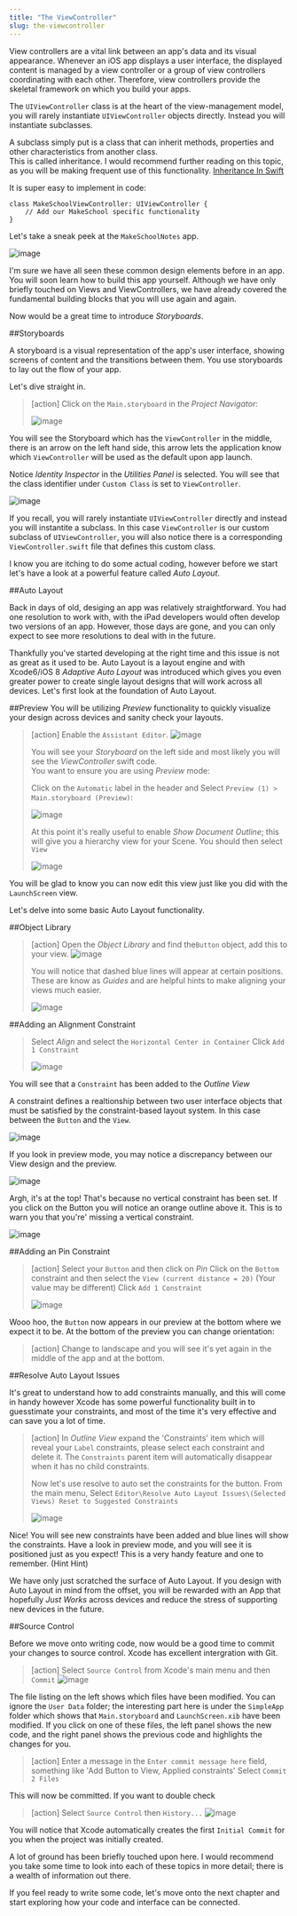 ```yaml
---
title: "The ViewController"
slug: the-viewcontroller
---     
```


View controllers are a vital link between an app's data and its visual appearance. Whenever an iOS app displays a user interface, the displayed content is managed by a view controller or a group of view controllers coordinating with each other. Therefore, view controllers provide the skeletal framework on which you build your apps.

The `UIViewController` class is at the heart of the view-management model, you will rarely instantiate `UIViewController` objects directly. Instead you will instantiate subclasses.

A subclass simply put is a class that can inherit methods, properties and other characteristics from another class.  
This is called inheritance. I would recommend further reading on this topic, as you will be making frequent use of this functionality. [Inheritance In Swift](https://developer.apple.com/library/ios/documentation/Swift/Conceptual/Swift_Programming_Language/Inheritance.html)

It is super easy to implement in code:

	class MakeSchoolViewController: UIViewController {
		// Add our MakeSchool specific functionality
	}

Let's take a sneak peek at the `MakeSchoolNotes` app.

![image](makeschool_notes_preview.png)

I'm sure we have all seen these common design elements before in an app. You will soon learn how to build this app yourself. 
Although we have only briefly touched on Views and ViewControllers, we have already covered the fundamental building blocks that you will use again and again.

Now would be a great time to introduce *Storyboards*.

##Storyboards
 
A storyboard is a visual representation of the app's user interface, showing screens of content and the transitions between them. You use storyboards to lay out the flow of your app.

Let's dive straight in. 

> [action]
> Click on the `Main.storyboard` in the *Project Navigator*:
>
> ![image](storyboard_1.png)

You will see the Storyboard which has the `ViewController` in the middle, there is an arrow on the left hand side, this arrow lets the application know which `ViewController` will be used as the default 
upon app launch.

Notice *Identity Inspector* in the *Utilities Panel* is selected. You will see that the class identifier under `Custom Class` is set to `ViewController`.

![image](identity_inspector.png)

If you recall, you will rarely instantiate `UIViewController` directly and instead you will instantite a subclass. In this case `ViewController` is our custom subclass of `UIViewController`, you will also
notice there is a corresponding `ViewController.swift` file that defines this custom class.

I know you are itching to do some actual coding, however before we start let's have a look at a powerful feature called *Auto Layout*.

##Auto Layout

Back in days of old, desiging an app was relatively straightforward.  You had one resolution to work with, with the iPad developers would often develop two versions of an app. However, those days 
are gone, and you can only expect to see more resolutions to deal with in the future.

Thankfully you've started developing at the right time and this issue is not as great as it used to be. Auto Layout is a layout engine and with Xcode6/iOS 8 *Adaptive Auto Layout* 
was introduced which gives you even greater power to create single layout designs that will work across all devices.  Let's first look at the foundation of Auto Layout.

##Preview
You will be utilizing *Preview* functionality to quickly visualize your design across devices and sanity check your layouts.

> [action]
> Enable the `Assistant Editor`.
> ![image](assistant_editor.png)
>
> You will see your *Storyboard* on the left side and most likely you will see the *ViewController* swift code.  
> You want to ensure you are using *Preview* mode: 
>
> Click on the `Automatic` label in the header and Select `Preview (1) > Main.storyboard (Preview)`:
>
> ![image](assistant_select_preview.png)
>
> At this point it's really useful to enable *Show Document Outline*; this will give you a hierarchy view for your Scene. You should then select `View`
>
> ![image](storyboard_outline_preview.png)

You will be glad to know you can now edit this view just like you did with the `LaunchScreen` view.

Let's delve into some basic Auto Layout functionality.

##Object Library

> [action]
> Open the *Object Library* and find the`Button` object, add this to your view.
> ![image](object_library.png)
>
> You will notice that dashed blue lines will appear at certain positions. These are know as *Guides* and are helpful hints to make aligning your views much easier.
> 
> ![image](view_guidelines.png)

##Adding an Alignment Constraint

> Select *Align* and select the `Horizontal Center in Container`
> Click `Add 1 Constraint`
>
> ![image](constraint_align.png)
 
You will see that a `Constraint` has been added to the *Outline View*
  
A constraint defines a realtionship between two user interface objects that must be satisfied by the constraint-based
layout system.  In this case between the `Button` and the `View`.
 
![image](outline_constraint.png)

If you look in preview mode, you may notice a discrepancy between our View design and the preview.

![image](preview_wrong.png)

Argh, it's at the top! That's because no vertical constraint has been set.  If you click on the Button you will notice an orange outline above it. This is to warn you that you're' missing a vertical constraint.

![image](constraint_warning.png)

##Adding an Pin Constraint

> [action]
> Select your `Button` and then click on *Pin*
> Click on the `Bottom` constraint and then select the `View (current distance = 20)` (Your value may be different)
> Click `Add 1 Constraint`
>
> ![image](constraint_pin.png)

Wooo hoo, the `Button` now appears in our preview at the bottom where we expect it to be. At the bottom of the preview you can change orientation: 

> [action] 
> Change to landscape and you will see it's yet again in the middle of the app and at the bottom.

##Resolve Auto Layout Issues

It's great to understand how to add constraints manually, and this will come in handy however Xcode has some powerful functionality built in to guesstimate your constraints,
and most of the time it's very effective and can save you a lot of time.

> [action]
> In *Outline View* expand the 'Constraints' item which will reveal your `Label` constraints, please select each constraint and delete it.  The `Constraints` parent item will automatically
> disappear when it has no child constraints.
>
> Now let's use resolve to auto set the constraints for the button.
> From the main menu, Select `Editor\Resolve Auto Layout Issues\(Selected Views) Reset to Suggested Constraints`
>
> ![image](reset_constraints.png)

Nice! You will see new constraints have been added and blue lines will show the constraints. Have a look in preview mode, and you will see it is positioned
just as you expect! This is a very handy feature and one to remember. (Hint Hint)

We have only just scratched the surface of Auto Layout. If you design with Auto Layout in mind from the offset, you will be rewarded with an App that hopefully *Just Works* across devices and 
reduce the stress of supporting new devices in the future.

##Source Control

Before we move onto writing code, now would be a good time to commit your changes to source control. Xcode has excellent intergration with Git.

> [action]
> Select `Source Control` from Xcode's main menu and then `Commit`
> ![image](xcode_commit.png)
 
The file listing on the left shows which files have been modified. You can ignore the `User Data` folder; the interesting part here is under the `SimpleApp` folder which shows that `Main.storyboard` 
and `LaunchScreen.xib` have been modified. If you click on one of these files, the left panel shows the new code, and the right panel shows the previous code and highlights the changes for you.

> [action]
> Enter a message in the `Enter commit message here` field, something like 'Add Button to View, Applied constraints'
> Select `Commit 2 Files`
 
This will now be committed. If you want to double check
 
> [action]
> Select `Source Control` then `History...`
> ![image](xcode_history.png)
 
You will notice that Xcode automatically creates the first `Initial Commit` for you when the project was initially created.

A lot of ground has been briefly touched upon here. I would recommend you take some time to look into each of these topics in more detail; there is a wealth of
information out there.

If you feel ready to write some code, let's move onto the next chapter and start exploring how your code and interface can be connected.

